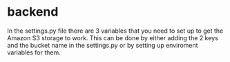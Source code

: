 # backend

In the settings.py file there are 3 variables that you need to set up to get the Amazon S3 storage to work. 
This can be done by either adding the 2 keys and the bucket name in the settings.py or by setting up enviroment variables for them.
